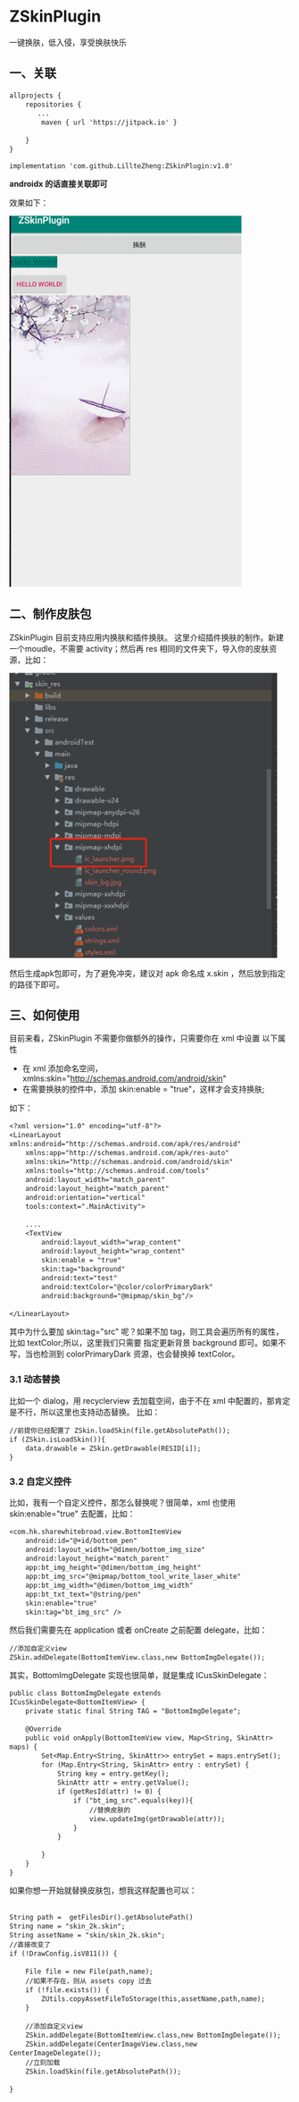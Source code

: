 # ZSkinPlugin
一键换肤，低入侵，享受换肤快乐

## 一、关联
```
allprojects {
    repositories {
       ...
        maven { url 'https://jitpack.io' }
        
    }
}
```
```
implementation 'com.github.LillteZheng:ZSkinPlugin:v1.0'
```


**androidx 的话直接关联即可**

效果如下：

![](https://github.com/LillteZheng/ZSkinPlugin/blob/master/app/pic/skin.gif)



## 二、制作皮肤包

ZSkinPlugin 目前支持应用内换肤和插件换肤。
这里介绍插件换肤的制作。新建一个moudle，不需要 activity；然后再 res 相同的文件夹下，导入你的皮肤资源，比如：


<img src="https://github.com/LillteZheng/ZSkinPlugin/blob/master/app/pic/skin.png"  width="480" height="510">

然后生成apk包即可，为了避免冲突，建议对 apk 命名成 x.skin ，然后放到指定的路径下即可。


## 三、如何使用
目前来看，ZSkinPlugin 不需要你做额外的操作，只需要你在 xml 中设置 以下属性

- 在 xml 添加命名空间，xmlns:skin="http://schemas.android.com/android/skin"
- 在需要换肤的控件中，添加 skin:enable = "true"，这样才会支持换肤;

如下：
```
<?xml version="1.0" encoding="utf-8"?>
<LinearLayout xmlns:android="http://schemas.android.com/apk/res/android"
    xmlns:app="http://schemas.android.com/apk/res-auto"
    xmlns:skin="http://schemas.android.com/android/skin"
    xmlns:tools="http://schemas.android.com/tools"
    android:layout_width="match_parent"
    android:layout_height="match_parent"
    android:orientation="vertical"
    tools:context=".MainActivity">

    ....
    <TextView
        android:layout_width="wrap_content"
        android:layout_height="wrap_content"
        skin:enable = "true"
        skin:tag="background"
        android:text="test"
        android:textColor="@color/colorPrimaryDark"
        android:background="@mipmap/skin_bg"/>

</LinearLayout>
```

其中为什么要加   skin:tag="src"  呢？如果不加 tag，则工具会遍历所有的属性，比如 textColor;所以，这里我们只需要
指定更新背景 background 即可。如果不写，当也检测到 colorPrimaryDark 资源，也会替换掉  textColor。


### 3.1 动态替换

比如一个 dialog，用 recyclerview 去加载空间，由于不在 xml 中配置的，那肯定是不行，所以这里也支持动态替换。
比如：
```
//前提你已经配置了 ZSkin.loadSkin(file.getAbsolutePath());
if (ZSkin.isLoadSkin()){
    data.drawable = ZSkin.getDrawable(RESID[i]);
}
```

### 3.2 自定义控件

比如，我有一个自定义控件，那怎么替换呢？很简单，xml 也使用  skin:enable="true" 去配置，比如：

```
<com.hk.sharewhitebroad.view.BottomItemView
    android:id="@+id/bottom_pen"
    android:layout_width="@dimen/bottom_img_size"
    android:layout_height="match_parent"
    app:bt_img_height="@dimen/bottom_img_height"
    app:bt_img_src="@mipmap/bottom_tool_write_laser_white"
    app:bt_img_width="@dimen/bottom_img_width"
    app:bt_txt_text="@string/pen"
    skin:enable="true"
    skin:tag="bt_img_src" />

```
然后我们需要先在 application 或者 onCreate 之前配置 delegate，比如：

```
//添加自定义view
ZSkin.addDelegate(BottomItemView.class,new BottomImgDelegate());

```
其实，BottomImgDelegate 实现也很简单，就是集成 ICusSkinDelegate：

```
public class BottomImgDelegate extends ICusSkinDelegate<BottomItemView> {
    private static final String TAG = "BottomImgDelegate";
    
    @Override
    public void onApply(BottomItemView view, Map<String, SkinAttr> maps) {
        Set<Map.Entry<String, SkinAttr>> entrySet = maps.entrySet();
        for (Map.Entry<String, SkinAttr> entry : entrySet) {
            String key = entry.getKey();
            SkinAttr attr = entry.getValue();
            if (getResId(attr) != 0) {
                if ("bt_img_src".equals(key)){
                    //替换皮肤的
                    view.updateImg(getDrawable(attr));
                }
            }

        }
    }
}

```

如果你想一开始就替换皮肤包，想我这样配置也可以：
```

String path =  getFilesDir().getAbsolutePath()
String name = "skin_2k.skin";
String assetName = "skin/skin_2k.skin";
//直接改变了
if (!DrawConfig.isV811()) {

    File file = new File(path,name);
    //如果不存在，则从 assets copy 过去
    if (!file.exists()) {
        ZUtils.copyAssetFileToStorage(this,assetName,path,name);
    }

    //添加自定义view
    ZSkin.addDelegate(BottomItemView.class,new BottomImgDelegate());
    ZSkin.addDelegate(CenterImageView.class,new CenterImageDelegate());
    //立刻加载
    ZSkin.loadSkin(file.getAbsolutePath());

}
```